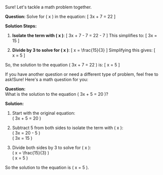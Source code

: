 Sure! Let's tackle a math problem together. 

**Question:**
Solve for \( x \) in the equation:
\[ 
3x + 7 = 22 
\]

**Solution Steps:**

1. **Isolate the term with \( x \)**:
   \[
   3x + 7 - 7 = 22 - 7 
   \]
   This simplifies to:
   \[
   3x = 15 
   \]

2. **Divide by 3 to solve for \( x \)**:
   \[
   x = \frac{15}{3} 
   \]
   Simplifying this gives:
   \[
   x = 5 
   \]

So, the solution to the equation \( 3x + 7 = 22 \) is:
\[
x = 5
\] 

If you have another question or need a different type of problem, feel free to ask!Sure! Here's a math question for you:

**Question:**  
What is the solution to the equation \( 3x + 5 = 20 \)?

**Solution:**  

1. Start with the original equation:  
   \( 3x + 5 = 20 \)

2. Subtract 5 from both sides to isolate the term with \( x \):  
   \( 3x = 20 - 5 \)  
   \( 3x = 15 \)

3. Divide both sides by 3 to solve for \( x \):  
   \( x = \frac{15}{3} \)  
   \( x = 5 \)

So the solution to the equation is \( x = 5 \).